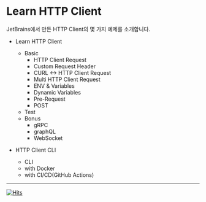 # Learn HTTP Client

JetBrains에서 만든 HTTP Client의 몇 가지 예제를 소개합니다.

- Learn HTTP Client
  - Basic
    - HTTP Client Request
    - Custom Request Header
    - CURL <-> HTTP Client Request
    - Multi HTTP Client Request
    - ENV & Variables
    - Dynamic Variables
    - Pre-Request
    - POST
  - Test
  - Bonus
    - gRPC
    - graphQL
    - WebSocket
 
- HTTP Client CLI
  - CLI
  - with Docker
  - with CI/CD(GitHub Actions)

---

[![Hits](https://hits.seeyoufarm.com/api/count/incr/badge.svg?url=https%3A%2F%2Fgithub.com%2Fku-kim%2Flearn-HTTP-Client&count_bg=%2379C83D&title_bg=%23555555&icon=&icon_color=%23E7E7E7&title=hits&edge_flat=false)](https://hits.seeyoufarm.com)
